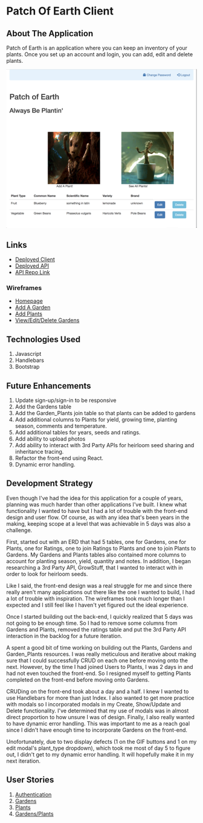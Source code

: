 # Patch Of Earth Client

## About The Application
Patch of Earth is an application where you can keep an inventory of your plants.  Once you set up an account and login, you can add, edit and delete plants.

![github image](/PatchOfEarth.png)

## Links

*   [Deployed Client](https://jago425.github.io/patch-of-earth-client/)
*   [Deployed API](https://evening-mountain-89646.herokuapp.com)
*   [API Repo Link](https://github.com/jago425/patch-of-earth-api)

### Wireframes
*   [Homepage](http://framebox.org/AejGr)
*   [Add A Garden](http://framebox.org/AejhI)
*   [Add Plants](http://framebox.org/AejHb)
*   [View/Edit/Delete Gardens](http://framebox.org/AejHN)


## Technologies Used

1. Javascript
2. Handlebars
3. Bootstrap

## Future Enhancements

1. Update sign-up/sign-in to be responsive
2. Add the Gardens table
3. Add the Garden_Plants join table so that plants can be added to gardens
4. Add additional columns to Plants for yield, growing time, planting season, comments and temperature.
5. Add additional tables for years, seeds and ratings.
6. Add ability to upload photos
7. Add ability to interact with 3rd Party APIs for heirloom seed sharing and inheritance tracing.
8. Refactor the front-end using React.
9. Dynamic error handling.

## Development Strategy
Even though I've had the idea for this application for a couple of years, planning was much harder than other applications I've built.  I knew what functionality I wanted to have but I had a lot of trouble with the front-end design and user flow.  Of course, as with any idea that's been years in the making, keeping scope at a level that was achievable in 5 days was also a challenge.

First, started out with an ERD that had 5 tables, one for Gardens, one for Plants, one for Ratings, one to join Ratings to Plants and one to join Plants to Gardens.  My Gardens and Plants tables also contained more columns to account for planting season, yield, quantity and notes.  In addition, I began researching a 3rd Party API, GrowStuff, that I wanted to interact with in order to look for heirloom seeds.

Like I said, the front-end design was a real struggle for me and since there really aren't many applications out there like the one I wanted to build, I had a lot of trouble with inspiration.  The wireframes took much longer than I expected and I still feel like I haven't yet figured out the ideal experience.

Once I started building out the back-end, I quickly realized that 5 days was not going to be enough time.  So I had to remove some columns from Gardens and Plants, removed the ratings table and put the 3rd Party API interaction in the backlog for a future iteration.

A spent a good bit of time working on building out the Plants, Gardens and Garden_Plants resources.  I was really meticulous and iterative about making sure that I could successfully CRUD on each one before moving onto the next.  However, by the time I had joined Users to Plants, I was 2 days in and had not even touched the front-end.  So I resigned myself to getting Plants completed on the front-end before moving onto Gardens.

CRUDing on the front-end took about a day and a half.  I knew I wanted to use Handlebars for more than just Index.  I also wanted to get more practice with modals so I incorporated modals in my Create, Show/Update and Delete functionality.  I've determined that my use of modals was in almost direct proportion to how unsure I was of design.  Finally, I also really wanted to have dynamic error handling.  This was important to me as a reach goal since I didn't have enough time to incorporate Gardens on the front-end.

Unofortunately, due to two display defects (1 on the GIF buttons and 1 on my edit modal's plant_type dropdown), which took me most of day 5 to figure out, I didn't get to my dynamic error handling.  It will hopefully make it in my next iteration.


## User Stories

1. [Authentication](./user-stories/auth.md)
2. [Gardens](./user-stories/gardens.md)
3. [Plants](./user-stories/plants.md)
4. [Gardens/Plants](./user-stories/garden-plants.md)

